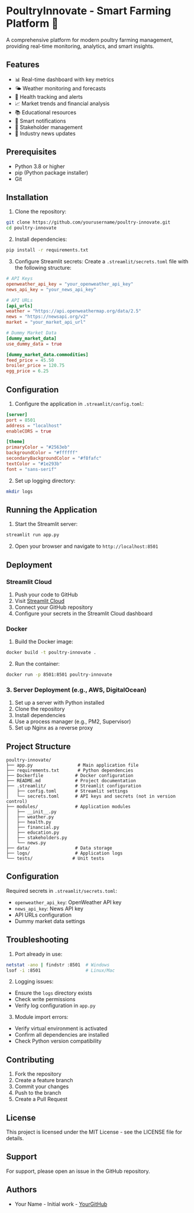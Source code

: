 # PoultryInnovate - Smart Farming Platform 🐔

A comprehensive platform for modern poultry farming management, providing real-time monitoring, analytics, and smart insights.

## Features

- 📊 Real-time dashboard with key metrics
- 🌤️ Weather monitoring and forecasts
- 💉 Health tracking and alerts
- 📈 Market trends and financial analysis
- 📚 Educational resources
- 🔔 Smart notifications
- 👥 Stakeholder management
- 📰 Industry news updates

## Prerequisites

- Python 3.8 or higher
- pip (Python package installer)
- Git

## Installation

1. Clone the repository:
```bash
git clone https://github.com/yourusername/poultry-innovate.git
cd poultry-innovate
```

2. Install dependencies:
```bash
pip install -r requirements.txt
```

3. Configure Streamlit secrets:
Create a `.streamlit/secrets.toml` file with the following structure:
```toml
# API Keys
openweather_api_key = "your_openweather_api_key"
news_api_key = "your_news_api_key"

# API URLs
[api_urls]
weather = "https://api.openweathermap.org/data/2.5"
news = "https://newsapi.org/v2"
market = "your_market_api_url"

# Dummy Market Data
[dummy_market_data]
use_dummy_data = true

[dummy_market_data.commodities]
feed_price = 45.50
broiler_price = 120.75
egg_price = 6.25
```

## Configuration

1. Configure the application in `.streamlit/config.toml`:
```toml
[server]
port = 8501
address = "localhost"
enableCORS = true

[theme]
primaryColor = "#2563eb"
backgroundColor = "#ffffff"
secondaryBackgroundColor = "#f8fafc"
textColor = "#1e293b"
font = "sans-serif"
```

2. Set up logging directory:
```bash
mkdir logs
```

## Running the Application

1. Start the Streamlit server:
```bash
streamlit run app.py
```

2. Open your browser and navigate to `http://localhost:8501`

## Deployment

### Streamlit Cloud

1. Push your code to GitHub
2. Visit [Streamlit Cloud](https://share.streamlit.io)
3. Connect your GitHub repository
4. Configure your secrets in the Streamlit Cloud dashboard

### Docker

1. Build the Docker image:
```bash
docker build -t poultry-innovate .
```

2. Run the container:
```bash
docker run -p 8501:8501 poultry-innovate
```

### 3. Server Deployment (e.g., AWS, DigitalOcean)

1. Set up a server with Python installed
2. Clone the repository
3. Install dependencies
4. Use a process manager (e.g., PM2, Supervisor)
5. Set up Nginx as a reverse proxy

## Project Structure

```
poultry-innovate/
├── app.py                 # Main application file
├── requirements.txt       # Python dependencies
├── Dockerfile            # Docker configuration
├── README.md             # Project documentation
├── .streamlit/           # Streamlit configuration
│   ├── config.toml       # Streamlit settings
│   └── secrets.toml      # API keys and secrets (not in version control)
├── modules/              # Application modules
│   ├── __init__.py
│   ├── weather.py
│   ├── health.py
│   ├── financial.py
│   ├── education.py
│   ├── stakeholders.py
│   └── news.py
├── data/                 # Data storage
├── logs/                 # Application logs
└── tests/               # Unit tests
```

## Configuration

Required secrets in `.streamlit/secrets.toml`:

- `openweather_api_key`: OpenWeather API key
- `news_api_key`: News API key
- API URLs configuration
- Dummy market data settings

## Troubleshooting

1. Port already in use:
```bash
netstat -ano | findstr :8501  # Windows
lsof -i :8501                 # Linux/Mac
```

2. Logging issues:
- Ensure the `logs` directory exists
- Check write permissions
- Verify log configuration in `app.py`

3. Module import errors:
- Verify virtual environment is activated
- Confirm all dependencies are installed
- Check Python version compatibility

## Contributing

1. Fork the repository
2. Create a feature branch
3. Commit your changes
4. Push to the branch
5. Create a Pull Request

## License

This project is licensed under the MIT License - see the LICENSE file for details.

## Support

For support, please open an issue in the GitHub repository.

## Authors

- Your Name - Initial work - [YourGitHub](https://github.com/yourusername) 